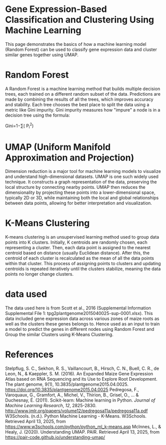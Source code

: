 # Gene Expression-Based Classification and Clustering Using Machine Learning
This page demonstrates the basics of how a machine learning model (Random Forest) can be used to classify gene expression data and cluster similar genes together using UMAP.

# Random Forest
A Random Forest is a machine learning method that builds multiple decision trees, each trained on a different random subset of the data. Predictions are made by combining the results of all the trees, which improves accuracy and stability. Each tree chooses the best place to split the data using a metric like Gini impurity.
Gini impurity measures how "impure" a node is in a decision tree using the formula:

Gini=1−∑( P<sub>i</sub><sup>2</sup>)

# UMAP (Uniform Manifold Approximation and Projection) 
Dimension reduction is a major tool for machine learning models to visualize and understand high-dimensional datasets. UMAP is one such widely used technique. It constructs a graph representation of the data, preserving the local structure by connecting nearby points. UMAP then reduces the dimensionality by projecting these points into a lower-dimensional space, typically 2D or 3D, while maintaining both the local and global relationships between data points, allowing for better interpretation and visualization.

# K-Means Clustering
K-means clustering is an unsupervised learning method used to group data points into K clusters. Initially, K centroids are randomly chosen, each representing a cluster. Then, each data point is assigned to the nearest centroid based on distance (usually Euclidean distance). After this, the centroid of each cluster is recalculated as the mean of all the data points within that cluster. This process of assigning points to clusters and updating centroids is repeated iteratively until the clusters stabilize, meaning the data points no longer change clusters.

# data used 
The data used here is from Scott et al., 2016 (Supplemental Information Supplemental File 1: tpg2plantgenome2015040025-sup-0001.xlsx). This data included gene expression data across various zones of maize roots as well as the clusters these genes belongs to. Hence used as an input to train a model to predict the genes in different nodes using Random Forest and Group the similar Clusters using K-Means Clustering.

# References
Stelpflug, S. C., Sekhon, R. S., Vaillancourt, B., Hirsch, C. N., Buell, C. R., de Leon, N., & Kaeppler, S. M. (2016). An Expanded Maize Gene Expression Atlas based on RNA Sequencing and its Use to Explore Root Development. The plant genome, 9(1), 10.3835/plantgenome2015.04.0025. https://doi.org/10.3835/plantgenome2015.04.0025
Pedregosa, F., Varoquaux, G., Gramfort, A., Michel, V., Thirion, B., Grisel, O., ... & Duchesnay, É. (2011). Scikit-learn: Machine learning in Python. *Journal of Machine Learning Research*, *12*, 2825-2830. http://www.jmlr.org/papers/volume12/pedregosa11a/pedregosa11a.pdf
W3Schools. (n.d.). Python Machine Learning - K-Means. W3Schools. Retrieved April 13, 2025, from https://www.w3schools.com/python/python_ml_k-means.asp
McInnes, L., & Healy, J. (2020). Understanding UMAP. PAIR. Retrieved April 13, 2025, from https://pair-code.github.io/understanding-umap/

